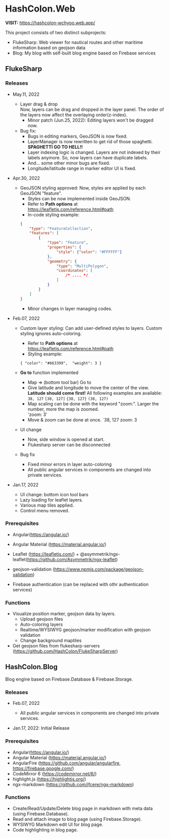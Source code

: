 # HashColon.Web

__VISIT:__ https://hashcolon-wchyoo.web.app/ 

This project consists of two distinct subprojects: 
* FlukeSharp: Web viewer for nautical routes and other maritime information based on geojson data
* Blog: My blog with self-built blog engine based on Firebase services

## FlukeSharp

### Releases

* May.11, 2022
    * Layer drag & drop  
    Now, layers can be drag and dropped in the layer panel. The order of the layers now affect the overlaying order(z-index). 
        * Minor patch  (Jun.25, 2022): Editing layers won't be dragged now.
    * Bug fix: 
        * Bugs in editing markers, GeoJSON is now fixed. 
        * LayerManager is now rewritten to get rid of those spaghetti.  
        __SPAGHETTI GO TO HELL!!__ 
        * Layer indexing logic is changed. Layers are not indexed by their labels anymore. So, now layers can have duplicate labels.
        * And... some other minor bugs are fixed.
        * Longitude/latitude range in marker editor UI is fixed.

* Apr.30, 2022
    * GeoJSON styling approved: Now, styles are applied by each GeoJSON "feature".
        * Styles can be now implemented inside GeoJSON.
        * Refer to __Path options__ at https://leafletjs.com/reference.html#path 
        * In-code styling example:
        ```json
        {
            "type": "FeatureCollection",
            "features": [
                {
                    "type": "Feature",
                    "properties": {
                        "style": {"color": "#FFFFFF"}
                    },
                    "geometry": {
                        "type": "MultiPolygon",
                        "coordinates": [ 
                            /* .... */
                        ]
                    }
                }
            ]
        }
        ```
        * Minor changes in layer managing codes.        

* Feb.07, 2022
    * Custom layer styling: Can add user-defined styles to layers. Custom styling ignores auto-coloring.
        * Refer to __Path options__ at https://leafletjs.com/reference.html#path 
        * Styling example:
        
        `{
            "color": "#663399", 
            "weight": 3
        }`
        
    * __Go to__ function implemented
        * Map => (bottom tool bar) Go to
        * Give latitude and longitude to move the center of the view. __Latitude should come first!__ All following examples are available: 
            `38, 127`
            `[38, 127]`
            `{38, 127}`
            `(38, 127)`
        * Map scaling can be done with the keyword "zoom:". Larger the number, more the map is zoomed.            
            'zoom: 3'
        * Move & zoom can be done at once.
            `38, 127 zoom: 3
    * UI change
        * Now, side window is opened at start.
        * Flukesharp server can be disconnected
    * Bug fix
        * Fixed minor errors in layer auto-coloring
        * All public angular services in components are changed into private services.    
        
* Jan.17, 2022
    * UI change: bottom icon tool bars
    * Lazy loading for leaflet layers.
    * Various map tiles applied.
    * Control menu removed.

### Prerequisites

* Angular(https://angular.io/)
* Angular Material (https://material.angular.io/)
* Leaflet (https://leafletjs.com/) + @asymmetrik/ngx-leaflet(https://github.com/Asymmetrik/ngx-leaflet)
* geojson-validation (https://www.npmjs.com/package/geojson-validation)

* Firebase authentication (can be replaced with othr authentication services)

### Functions

* Visualize position marker, geojson data by layers.
    * Upload geojson files
    * Auto-coloring layers
    * Realtime/WYSIWYG geojson/marker modification with geojson validation
    * Change background maptiles
* Get geojson files from flukesharp-servers (https://github.com/HashColon/FlukeSharpServer)

## HashColon.Blog

Blog engine based on Firebase.Database & Firebase.Storage. 

### Releases 

* Feb.07, 2022
    * All public angular services in components are changed into private services.

* Jan.17, 2022: Initial Release

### Prerequisites

* Angular(https://angular.io/)
* Angular Material (https://material.angular.io/)
* AngularFire (https://github.com/angular/angularfire, https://firebase.google.com/)
* CodeMirror 6 (https://codemirror.net/6/)
* highlight.js (https://highlightjs.org/)
* ngx-markdown (https://github.com/jfcere/ngx-markdown)

### Functions

* Create/Read/Update/Delete blog page in markdown with meta data (using Firebase.Database).
* Read and attach image to blog page (using Firebase.Storage).
* WYSIWYG Markdown edit UI for blog page.
* Code highlighting in blog page. 
